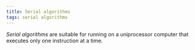 ```yaml
---
title: Serial algorithms
tags: serial algorithms
---
```


*Serial algorithms* are suitable for running on a uniprocessor computer that executes only one
instruction at a time. 